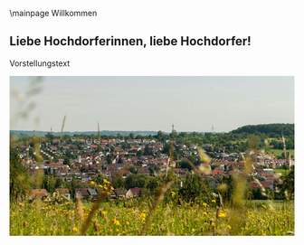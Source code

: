 \mainpage Willkommen

## Liebe Hochdorferinnen, liebe Hochdorfer!

Vorstellungstext

![](Documentation/img/title.jpg)
